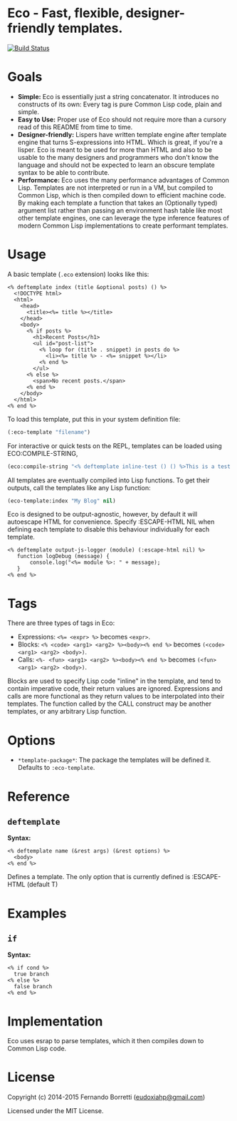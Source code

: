 # Eco - Fast, flexible, designer-friendly templates.

[![Build Status](https://travis-ci.org/eudoxia0/eco.svg?branch=master)](https://travis-ci.org/eudoxia0/eco)

# Goals

- **Simple:** Eco is essentially just a string concatenator. It introduces no
  constructs of its own: Every tag is pure Common Lisp code, plain and simple.
- **Easy to Use:** Proper use of Eco should not require more than a
  cursory read of this README from time to time.
- **Designer-friendly:** Lispers have written template engine after template
  engine that turns S-expressions into HTML. Which is great, if you're a
  lisper. Eco is meant to be used for more than HTML and also to be usable to
  the many designers and programmers who don't know the language and should not
  be expected to learn an obscure template syntax to be able to contribute.
- **Performance:** Eco uses the many performance advantages of Common
  Lisp. Templates are not interpreted or run in a VM, but compiled to Common
  Lisp, which is then compiled down to efficient machine code. By making each
  template a function that takes an (Optionally typed) argument list rather than
  passing an environment hash table like most other template engines, one can
  leverage the type inference features of modern Common Lisp implementations to
  create performant templates.

# Usage

A basic template (`.eco` extension) looks like this:

```erb
<% deftemplate index (title &optional posts) () %>
  <!DOCTYPE html>
  <html>
    <head>
      <title><%= title %></title>
    </head>
    <body>
      <% if posts %>
        <h1>Recent Posts</h1>
        <ul id="post-list">
          <% loop for (title . snippet) in posts do %>
            <li><%= title %> - <%= snippet %></li>
          <% end %>
        </ul>
      <% else %>
        <span>No recent posts.</span>
      <% end %>
    </body>
  </html>
<% end %>
```

To load this template, put this in your system definition file:

```lisp
(:eco-template "filename")
```

For interactive or quick tests on the REPL, templates can be loaded
using ECO:COMPILE-STRING,

```lisp
(eco:compile-string "<% deftemplate inline-test () () %>This is a test.<% end %>")
```

All templates are eventually compiled into Lisp functions. To get
their outputs, call the templates like any Lisp function:

```lisp
(eco-template:index "My Blog" nil)
```

Eco is designed to be output-agnostic, however, by default it will
autoescape HTML for convenience. Specify :ESCAPE-HTML NIL when
defining each template to disable this behaviour individually for each
template.

```erb
<% deftemplate output-js-logger (module) (:escape-html nil) %>
   function logDebug (message) {
       console.log("<%= module %>: " + message);
   }
<% end %>
```

# Tags

There are three types of tags in Eco:

- Expressions: `<%= <expr> %>` becomes `<expr>`.
- Blocks: `<% <code> <arg1> <arg2> %><body><% end %>` becomes `(<code> <arg1> <arg2> <body>)`.
- Calls: `<%- <fun> <arg1> <arg2> %><body><% end %>` becomes `(<fun> <arg1> <arg2> <body>)`.

Blocks are used to specify Lisp code "inline" in the template, and
tend to contain imperative code, their return values are ignored.
Expressions and calls are more functional as they return values to be
interpolated into their templates. The function called by the CALL
construct may be another templates, or any arbitrary Lisp function.

# Options

- `*template-package*`: The package the templates will be defined it. Defaults
  to `:eco-template`.

# Reference

## `deftemplate`

**Syntax:**

```erb
<% deftemplate name (&rest args) (&rest options) %>
  <body>
<% end %>
```

Defines a template. The only option that is currently defined is
:ESCAPE-HTML (default T)

# Examples

## `if`

**Syntax:**

```erb
<% if cond %>
  true branch
<% else %>
  false branch
<% end %>
```

# Implementation

Eco uses esrap to parse templates, which it then compiles down to Common Lisp
code.

# License

Copyright (c) 2014-2015 Fernando Borretti (eudoxiahp@gmail.com)

Licensed under the MIT License.
